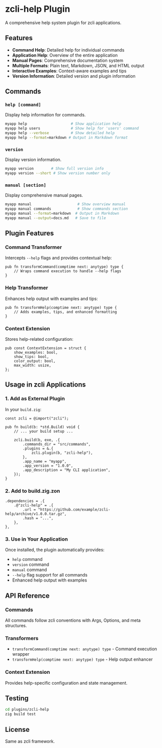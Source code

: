 # zcli-help Plugin

A comprehensive help system plugin for zcli applications.

## Features

- **Command Help**: Detailed help for individual commands
- **Application Help**: Overview of the entire application
- **Manual Pages**: Comprehensive documentation system
- **Multiple Formats**: Plain text, Markdown, JSON, and HTML output
- **Interactive Examples**: Context-aware examples and tips
- **Version Information**: Detailed version and plugin information

## Commands

### `help [command]`
Display help information for commands.

```bash
myapp help                    # Show application help
myapp help users              # Show help for 'users' command  
myapp help --verbose          # Show detailed help
myapp help --format=markdown # Output in Markdown format
```

### `version`
Display version information.

```bash
myapp version        # Show full version info
myapp version --short # Show version number only
```

### `manual [section]`
Display comprehensive manual pages.

```bash
myapp manual                     # Show overview manual
myapp manual commands            # Show commands section
myapp manual --format=markdown  # Output in Markdown
myapp manual --output=docs.md   # Save to file
```

## Plugin Features

### Command Transformer
Intercepts `--help` flags and provides contextual help:

```zig
pub fn transformCommand(comptime next: anytype) type {
    // Wraps command execution to handle --help flags
}
```

### Help Transformer  
Enhances help output with examples and tips:

```zig
pub fn transformHelp(comptime next: anytype) type {
    // Adds examples, tips, and enhanced formatting
}
```

### Context Extension
Stores help-related configuration:

```zig
pub const ContextExtension = struct {
    show_examples: bool,
    show_tips: bool,
    color_output: bool,
    max_width: usize,
};
```

## Usage in zcli Applications

### 1. Add as External Plugin

In your `build.zig`:

```zig
const zcli = @import("zcli");

pub fn build(b: *std.Build) void {
    // ... your build setup ...
    
    zcli.build(b, exe, .{
        .commands_dir = "src/commands",
        .plugins = &.{
            zcli.plugin(b, "zcli-help"),
        },
        .app_name = "myapp",
        .app_version = "1.0.0", 
        .app_description = "My CLI application",
    });
}
```

### 2. Add to build.zig.zon

```zig
.dependencies = .{
    .@"zcli-help" = .{
        .url = "https://github.com/example/zcli-help/archive/v1.0.0.tar.gz",
        .hash = "...",
    },
},
```

### 3. Use in Your Application

Once installed, the plugin automatically provides:
- `help` command
- `version` command  
- `manual` command
- `--help` flag support for all commands
- Enhanced help output with examples

## API Reference

### Commands

All commands follow zcli conventions with Args, Options, and meta structures.

### Transformers

- `transformCommand(comptime next: anytype) type` - Command execution wrapper
- `transformHelp(comptime next: anytype) type` - Help output enhancer

### Context Extension

Provides help-specific configuration and state management.

## Testing

```bash
cd plugins/zcli-help
zig build test
```

## License

Same as zcli framework.